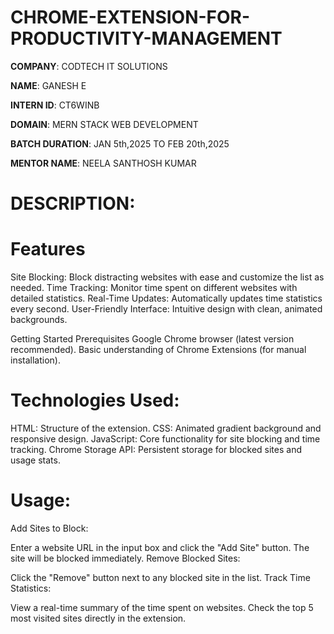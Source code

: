 # CHROME-EXTENSION-FOR-PRODUCTIVITY-MANAGEMENT

**COMPANY**: CODTECH IT SOLUTIONS

**NAME**: GANESH E

**INTERN ID**: CT6WINB

**DOMAIN**: MERN STACK WEB DEVELOPMENT

**BATCH DURATION**: JAN 5th,2025 TO FEB 20th,2025

**MENTOR NAME**: NEELA SANTHOSH KUMAR
# DESCRIPTION:

# Features
Site Blocking: Block distracting websites with ease and customize the list as needed.
Time Tracking: Monitor time spent on different websites with detailed statistics.
Real-Time Updates: Automatically updates time statistics every second.
User-Friendly Interface: Intuitive design with clean, animated backgrounds.

Getting Started
Prerequisites
Google Chrome browser (latest version recommended).
Basic understanding of Chrome Extensions (for manual installation).

# Technologies Used:
HTML: Structure of the extension.
CSS: Animated gradient background and responsive design.
JavaScript: Core functionality for site blocking and time tracking.
Chrome Storage API: Persistent storage for blocked sites and usage stats.

# Usage:

Add Sites to Block:

Enter a website URL in the input box and click the "Add Site" button.
The site will be blocked immediately.
Remove Blocked Sites:

Click the "Remove" button next to any blocked site in the list.
Track Time Statistics:

View a real-time summary of the time spent on websites.
Check the top 5 most visited sites directly in the extension.
